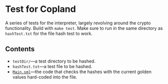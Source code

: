 # Test for Copland #

A series of tests for the interpreter, largely revolving around the crypto functionality. Build with `make test`. Make sure to run in the same directory as `hashTest.txt` for the file hash test to work.

## Contents ##

- `testDir/`&mdash;a test directory to be hashed.
- `hashTest.txt`&mdash;a test file to be hashed.
- [`Main.sml`](Main.sml)&mdash;the code that checks the hashes with the current
  golden values hard-coded into the file.

